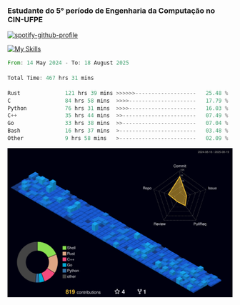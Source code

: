 
### Estudante do 5° período de Engenharia da Computação no CIN-UFPE

[![spotify-github-profile](https://spotify-github-profile.kittinanx.com/api/view?uid=21nggge2ld354asa4l3xoze2q&cover_image=true&theme=novatorem&show_offline=false&background_color=000000&interchange=true&bar_color=53b14f&bar_color_cover=true)](https://github.com/kittinan/spotify-github-profile)


[![My Skills](https://skillicons.dev/icons?i=c,cpp,rust,py,java,neovim&theme=dark)](https://skillicons.dev)

<!--START_SECTION:waka-->

```rust
From: 14 May 2024 - To: 18 August 2025

Total Time: 467 hrs 31 mins

Rust              121 hrs 39 mins >>>>>>-------------------   25.48 %
C                 84 hrs 58 mins  >>>>---------------------   17.79 %
Python            76 hrs 31 mins  >>>>---------------------   16.03 %
C++               35 hrs 44 mins  >>-----------------------   07.49 %
Go                33 hrs 38 mins  >>-----------------------   07.04 %
Bash              16 hrs 37 mins  >------------------------   03.48 %
Other             9 hrs 58 mins   >------------------------   02.09 %
```

<!--END_SECTION:waka-->

![](./profile-3d-contrib/profile-night-view.svg)
